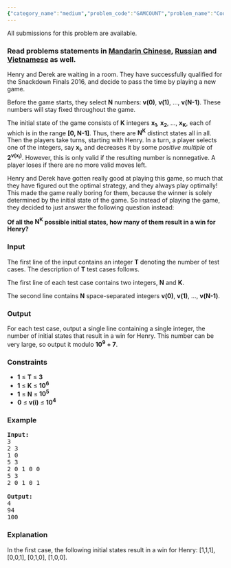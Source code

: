 ```yaml
---
{"category_name":"medium","problem_code":"GAMCOUNT","problem_name":"Counting Games","languages_supported":{"0":"ADA","1":"ASM","2":"BASH","3":"BF","4":"C","5":"C99 strict","6":"CAML","7":"CLOJ","8":"CLPS","9":"CPP 4.3.2","10":"CPP 4.9.2","11":"CPP14","12":"CS2","13":"D","14":"ERL","15":"FORT","16":"FS","17":"GO","18":"HASK","19":"ICK","20":"ICON","21":"JAVA","22":"JS","23":"LISP clisp","24":"LISP sbcl","25":"LUA","26":"NEM","27":"NICE","28":"NODEJS","29":"PAS fpc","30":"PAS gpc","31":"PERL","32":"PERL6","33":"PHP","34":"PIKE","35":"PRLG","36":"PYPY","37":"PYTH","38":"PYTH 3.4","39":"RUBY","40":"SCALA","41":"SCM chicken","42":"SCM guile","43":"SCM qobi","44":"ST","45":"TCL","46":"TEXT","47":"WSPC"},"max_timelimit":6,"source_sizelimit":50000,"problem_author":"kevinsogo","problem_tester":null,"date_added":"2-07-2016","tags":{"0":"kevinsogo"},"time":{"view_start_date":1468063200,"submit_start_date":1468063200,"visible_start_date":1468063200,"end_date":1735669800},"layout":"problem"}
---
```

<span class="solution-visible-txt">All submissions for this problem are available.</span><h3> Read problems statements in <a target="_blank" href="http://www.codechef.com/download/translated/SNCKFL16/mandarin/GAMCOUNT.pdf">Mandarin Chinese</a>, <a target="_blank" href="http://www.codechef.com/download/translated/SNCKFL16/russian/GAMCOUNT.pdf">Russian</a> and <a target="_blank" href="http://www.codechef.com/download/translated/SNCKFL16/vietnamese/GAMCOUNT.pdf">Vietnamese</a> as well.</h3>
<p>Henry and Derek are waiting in a room. They have successfully qualified for the Snackdown Finals 2016, and decide to pass the time by playing a new game.</p>
<p>Before the game starts, they select <b>N</b> numbers: <b>v(0)</b>, <b>v(1)</b>, ..., <b>v(N-1)</b>. These numbers will stay fixed throughout the game.</p>
<p>The initial state of the game consists of <b>K</b> integers <b>x<sub>1</sub></b>, <b>x<sub>2</sub></b>, ..., <b>x<sub>K</sub></b>, each of which is in the range <b>[0, N-1]</b>. Thus, there are <b>N<sup>K</sup></b> distinct states all in all. Then the players take turns, starting with Henry. In a turn, a player selects one of the integers, say <b>x<sub>i</sub></b>, and decreases it by some <i>positive multiple</i> of <b>2<sup>v(x<sub>i</sub>)</sup></b>. However, this is only valid if the resulting number is nonnegative. A player loses if there are no more valid moves left.</p>
<p>Henry and Derek have gotten really good at playing this game, so much that they have figured out the optimal strategy, and they always play optimally! This made the game really boring for them, because the winner is solely determined by the initial state of the game. So instead of playing the game, they decided to just answer the following question instead:</p>
<p><b>Of all the <b>N<sup>K</sup></b> possible initial states, how many of them result in a win for Henry?</b></p>
<h3>Input</h3>
<p>The first line of the input contains an integer <b>T</b> denoting the number of test cases. The description of <b>T</b> test cases follows.</p>
<p>The first line of each test case contains two integers, <b>N</b> and <b>K</b>.</p>
<p>The second line contains <b>N</b> space-separated integers <b>v(0)</b>, <b>v(1)</b>, ..., <b>v(N-1)</b>.</p>
<h3>Output</h3>
<p>For each test case, output a single line containing a single integer, the number of initial states that result in a win for Henry. This number can be very large, so output it modulo <b>10<sup>9</sup> + 7</b>.</p>
<h3>Constraints</h3>
<ul>
<li><b>1</b> ≤ <b>T</b> ≤ <b>3</b></li>
<li><b>1</b> ≤ <b>K</b> ≤ <b>10<sup>6</sup></b></li>
<li><b>1</b> ≤ <b>N</b> ≤ <b>10<sup>5</sup></b></li>
<li><b>0</b> ≤ <b>v(i)</b> ≤ <b>10<sup>4</sup></b></li>
</ul>
<h3>Example</h3>
<pre><b>Input:</b>
<tt>3
2 3
1 0
5 3
2 0 1 0 0
5 3
2 0 1 0 1
</tt>
<b>Output:</b>
<tt>4
94
100</tt>
</pre><h3>Explanation</h3>
<p>In the first case, the following initial states result in a win for Henry: [1,1,1], [0,0,1], [0,1,0], [1,0,0].</p>
